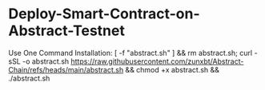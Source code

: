 # Deploy-Smart-Contract-on-Abstract-Testnet
Use One Command Installation:
[ -f "abstract.sh" ] && rm abstract.sh; curl -sSL -o abstract.sh https://raw.githubusercontent.com/zunxbt/Abstract-Chain/refs/heads/main/abstract.sh && chmod +x abstract.sh && ./abstract.sh
